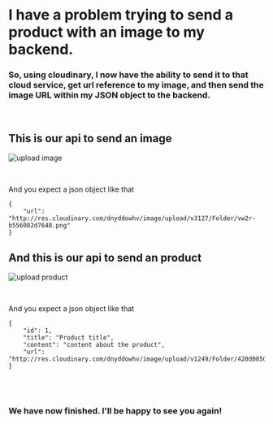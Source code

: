 # I have a problem trying to send a product with an image to my backend.

### So, using cloudinary, I now have the ability to send it to that cloud service, get url reference to my image, and then send the image URL within my JSON object to the backend.
</br>

## This is our api to send an image  
![upload image](https://github.com/Abdelrhman-Khaled1/Upload-images-to-cloudinary/assets/73125122/2bbc8994-c321-42c1-ae16-b10d7b031676)

</br>

And you expect a json object like that

```
{
    "url": "http://res.cloudinary.com/dnyddowhv/image/upload/v3127/Folder/vw2r-b556082d7648.png"
}
```

## And this is our api to send an product
![upload product](https://github.com/Abdelrhman-Khaled1/Upload-images-to-cloudinary/assets/73125122/5bf022c7-a9c0-4ae1-a490-971ca471444d)

</br>

And you expect a json object like that

```
{
    "id": 1,
    "title": "Product title",
    "content": "content about the product",
    "url": "http://res.cloudinary.com/dnyddowhv/image/upload/v1249/Folder/420d08501066f1.png"
}
```

</br>
</br>


### We have now finished. I'll be happy to see you again!

